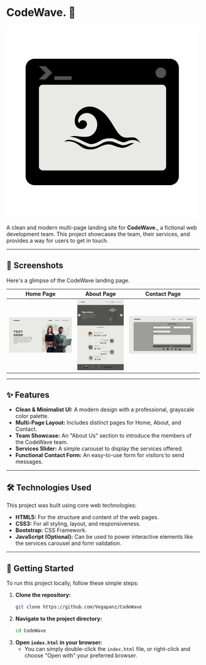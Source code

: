 # CodeWave. 🌊

![CodeWave Logo](image/black%20logo.png)

A clean and modern multi-page landing site for **CodeWave.**, a fictional web development team. This project showcases the team, their services, and provides a way for users to get in touch.

***

## 📸 Screenshots

Here's a glimpse of the CodeWave landing page.

| Home Page | About Page | Contact Page |
| :---: | :---: | :---: |
| ![Homepage](image/Homepage.png) | ![Aboutpage](image/Aboutpage.png) | ![Contactpage](image/Contactpage.png) |

***

## ✨ Features

* **Clean & Minimalist UI:** A modern design with a professional, grayscale color palette.
* **Multi-Page Layout:** Includes distinct pages for Home, About, and Contact.
* **Team Showcase:** An "About Us" section to introduce the members of the CodeWave team.
* **Services Slider:** A simple carousel to display the services offered.
* **Functional Contact Form:** An easy-to-use form for visitors to send messages.

***

## 🛠️ Technologies Used

This project was built using core web technologies:

* **HTML5:** For the structure and content of the web pages.
* **CSS3:** For all styling, layout, and responsiveness.
* **Bootstrap:** CSS Framework.
* **JavaScript (Optional):** Can be used to power interactive elements like the services carousel and form validation.

***


## 🏁 Getting Started

To run this project locally, follow these simple steps:

1.  **Clone the repository:**
    ```sh
    git clone https://github.com/Vegapanz/CodeWave
    ```
2.  **Navigate to the project directory:**
    ```sh
    cd CodeWave
    ```
3.  **Open `index.html` in your browser:**
    * You can simply double-click the `index.html` file, or right-click and choose "Open with" your preferred browser.
